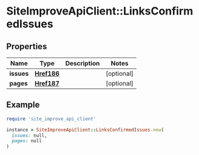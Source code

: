 # SiteImproveApiClient::LinksConfirmedIssues

## Properties

| Name | Type | Description | Notes |
| ---- | ---- | ----------- | ----- |
| **issues** | [**Href186**](Href186.md) |  | [optional] |
| **pages** | [**Href187**](Href187.md) |  | [optional] |

## Example

```ruby
require 'site_improve_api_client'

instance = SiteImproveApiClient::LinksConfirmedIssues.new(
  issues: null,
  pages: null
)
```

